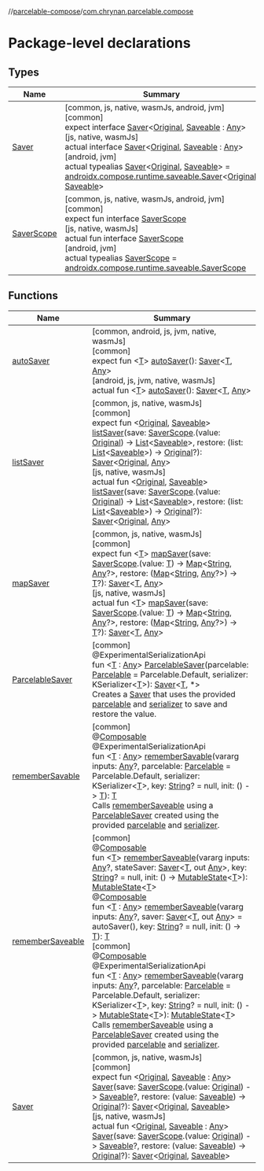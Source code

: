 //[parcelable-compose](../../index.md)/[com.chrynan.parcelable.compose](index.md)

# Package-level declarations

## Types

| Name | Summary |
|---|---|
| [Saver](-saver/index.md) | [common, js, native, wasmJs, android, jvm]<br>[common]<br>expect interface [Saver](-saver/index.md)&lt;[Original](-saver/index.md), [Saveable](-saver/index.md) : [Any](https://kotlinlang.org/api/latest/jvm/stdlib/kotlin/-any/index.html)&gt;<br>[js, native, wasmJs]<br>actual interface [Saver](-saver/index.md)&lt;[Original](-saver/index.md), [Saveable](-saver/index.md) : [Any](https://kotlinlang.org/api/latest/jvm/stdlib/kotlin/-any/index.html)&gt;<br>[android, jvm]<br>actual typealias [Saver](-saver/index.md)&lt;[Original](-saver/index.md), [Saveable](-saver/index.md)&gt; = [androidx.compose.runtime.saveable.Saver](https://developer.android.com/reference/kotlin/androidx/compose/runtime/saveable/Saver.html)&lt;[Original](-saver/index.md), [Saveable](-saver/index.md)&gt; |
| [SaverScope](-saver-scope/index.md) | [common, js, native, wasmJs, android, jvm]<br>[common]<br>expect fun interface [SaverScope](-saver-scope/index.md)<br>[js, native, wasmJs]<br>actual fun interface [SaverScope](-saver-scope/index.md)<br>[android, jvm]<br>actual typealias [SaverScope](-saver-scope/index.md) = [androidx.compose.runtime.saveable.SaverScope](https://developer.android.com/reference/kotlin/androidx/compose/runtime/saveable/SaverScope.html) |

## Functions

| Name | Summary |
|---|---|
| [autoSaver](auto-saver.md) | [common, android, js, jvm, native, wasmJs]<br>[common]<br>expect fun &lt;[T](auto-saver.md)&gt; [autoSaver](auto-saver.md)(): [Saver](-saver/index.md)&lt;[T](auto-saver.md), [Any](https://kotlinlang.org/api/latest/jvm/stdlib/kotlin/-any/index.html)&gt;<br>[android, js, jvm, native, wasmJs]<br>actual fun &lt;[T](auto-saver.md)&gt; [autoSaver](auto-saver.md)(): [Saver](-saver/index.md)&lt;[T](auto-saver.md), [Any](https://kotlinlang.org/api/latest/jvm/stdlib/kotlin/-any/index.html)&gt; |
| [listSaver](list-saver.md) | [common, js, native, wasmJs]<br>[common]<br>expect fun &lt;[Original](list-saver.md), [Saveable](list-saver.md)&gt; [listSaver](list-saver.md)(save: [SaverScope](-saver-scope/index.md).(value: [Original](list-saver.md)) -&gt; [List](https://kotlinlang.org/api/latest/jvm/stdlib/kotlin.collections/-list/index.html)&lt;[Saveable](list-saver.md)&gt;, restore: (list: [List](https://kotlinlang.org/api/latest/jvm/stdlib/kotlin.collections/-list/index.html)&lt;[Saveable](list-saver.md)&gt;) -&gt; [Original](list-saver.md)?): [Saver](-saver/index.md)&lt;[Original](list-saver.md), [Any](https://kotlinlang.org/api/latest/jvm/stdlib/kotlin/-any/index.html)&gt;<br>[js, native, wasmJs]<br>actual fun &lt;[Original](list-saver.md), [Saveable](list-saver.md)&gt; [listSaver](list-saver.md)(save: [SaverScope](-saver-scope/index.md).(value: [Original](list-saver.md)) -&gt; [List](https://kotlinlang.org/api/latest/jvm/stdlib/kotlin.collections/-list/index.html)&lt;[Saveable](list-saver.md)&gt;, restore: (list: [List](https://kotlinlang.org/api/latest/jvm/stdlib/kotlin.collections/-list/index.html)&lt;[Saveable](list-saver.md)&gt;) -&gt; [Original](list-saver.md)?): [Saver](-saver/index.md)&lt;[Original](list-saver.md), [Any](https://kotlinlang.org/api/latest/jvm/stdlib/kotlin/-any/index.html)&gt; |
| [mapSaver](map-saver.md) | [common, js, native, wasmJs]<br>[common]<br>expect fun &lt;[T](map-saver.md)&gt; [mapSaver](map-saver.md)(save: [SaverScope](-saver-scope/index.md).(value: [T](map-saver.md)) -&gt; [Map](https://kotlinlang.org/api/latest/jvm/stdlib/kotlin.collections/-map/index.html)&lt;[String](https://kotlinlang.org/api/latest/jvm/stdlib/kotlin/-string/index.html), [Any](https://kotlinlang.org/api/latest/jvm/stdlib/kotlin/-any/index.html)?&gt;, restore: ([Map](https://kotlinlang.org/api/latest/jvm/stdlib/kotlin.collections/-map/index.html)&lt;[String](https://kotlinlang.org/api/latest/jvm/stdlib/kotlin/-string/index.html), [Any](https://kotlinlang.org/api/latest/jvm/stdlib/kotlin/-any/index.html)?&gt;) -&gt; [T](map-saver.md)?): [Saver](-saver/index.md)&lt;[T](map-saver.md), [Any](https://kotlinlang.org/api/latest/jvm/stdlib/kotlin/-any/index.html)&gt;<br>[js, native, wasmJs]<br>actual fun &lt;[T](map-saver.md)&gt; [mapSaver](map-saver.md)(save: [SaverScope](-saver-scope/index.md).(value: [T](map-saver.md)) -&gt; [Map](https://kotlinlang.org/api/latest/jvm/stdlib/kotlin.collections/-map/index.html)&lt;[String](https://kotlinlang.org/api/latest/jvm/stdlib/kotlin/-string/index.html), [Any](https://kotlinlang.org/api/latest/jvm/stdlib/kotlin/-any/index.html)?&gt;, restore: ([Map](https://kotlinlang.org/api/latest/jvm/stdlib/kotlin.collections/-map/index.html)&lt;[String](https://kotlinlang.org/api/latest/jvm/stdlib/kotlin/-string/index.html), [Any](https://kotlinlang.org/api/latest/jvm/stdlib/kotlin/-any/index.html)?&gt;) -&gt; [T](map-saver.md)?): [Saver](-saver/index.md)&lt;[T](map-saver.md), [Any](https://kotlinlang.org/api/latest/jvm/stdlib/kotlin/-any/index.html)&gt; |
| [ParcelableSaver](-parcelable-saver.md) | [common]<br>@ExperimentalSerializationApi<br>fun &lt;[T](-parcelable-saver.md) : [Any](https://kotlinlang.org/api/latest/jvm/stdlib/kotlin/-any/index.html)&gt; [ParcelableSaver](-parcelable-saver.md)(parcelable: [Parcelable](../../../parcelable-core/parcelable-core/com.chrynan.parcelable.core/-parcelable/index.md) = Parcelable.Default, serializer: KSerializer&lt;[T](-parcelable-saver.md)&gt;): [Saver](-saver/index.md)&lt;[T](-parcelable-saver.md), *&gt;<br>Creates a [Saver](-saver/index.md) that uses the provided [parcelable](-parcelable-saver.md) and [serializer](-parcelable-saver.md) to save and restore the value. |
| [rememberSavable](remember-savable.md) | [common]<br>@[Composable](https://developer.android.com/reference/kotlin/androidx/compose/runtime/Composable.html)<br>@ExperimentalSerializationApi<br>fun &lt;[T](remember-savable.md) : [Any](https://kotlinlang.org/api/latest/jvm/stdlib/kotlin/-any/index.html)&gt; [rememberSavable](remember-savable.md)(vararg inputs: [Any](https://kotlinlang.org/api/latest/jvm/stdlib/kotlin/-any/index.html)?, parcelable: [Parcelable](../../../parcelable-core/parcelable-core/com.chrynan.parcelable.core/-parcelable/index.md) = Parcelable.Default, serializer: KSerializer&lt;[T](remember-savable.md)&gt;, key: [String](https://kotlinlang.org/api/latest/jvm/stdlib/kotlin/-string/index.html)? = null, init: () -&gt; [T](remember-savable.md)): [T](remember-savable.md)<br>Calls [rememberSaveable](remember-saveable.md) using a [ParcelableSaver](-parcelable-saver.md) created using the provided [parcelable](remember-savable.md) and [serializer](remember-savable.md). |
| [rememberSaveable](remember-saveable.md) | [common]<br>@[Composable](https://developer.android.com/reference/kotlin/androidx/compose/runtime/Composable.html)<br>fun &lt;[T](remember-saveable.md)&gt; [rememberSaveable](remember-saveable.md)(vararg inputs: [Any](https://kotlinlang.org/api/latest/jvm/stdlib/kotlin/-any/index.html)?, stateSaver: [Saver](-saver/index.md)&lt;[T](remember-saveable.md), out [Any](https://kotlinlang.org/api/latest/jvm/stdlib/kotlin/-any/index.html)&gt;, key: [String](https://kotlinlang.org/api/latest/jvm/stdlib/kotlin/-string/index.html)? = null, init: () -&gt; [MutableState](https://developer.android.com/reference/kotlin/androidx/compose/runtime/MutableState.html)&lt;[T](remember-saveable.md)&gt;): [MutableState](https://developer.android.com/reference/kotlin/androidx/compose/runtime/MutableState.html)&lt;[T](remember-saveable.md)&gt;<br>@[Composable](https://developer.android.com/reference/kotlin/androidx/compose/runtime/Composable.html)<br>fun &lt;[T](remember-saveable.md) : [Any](https://kotlinlang.org/api/latest/jvm/stdlib/kotlin/-any/index.html)&gt; [rememberSaveable](remember-saveable.md)(vararg inputs: [Any](https://kotlinlang.org/api/latest/jvm/stdlib/kotlin/-any/index.html)?, saver: [Saver](-saver/index.md)&lt;[T](remember-saveable.md), out [Any](https://kotlinlang.org/api/latest/jvm/stdlib/kotlin/-any/index.html)&gt; = autoSaver(), key: [String](https://kotlinlang.org/api/latest/jvm/stdlib/kotlin/-string/index.html)? = null, init: () -&gt; [T](remember-saveable.md)): [T](remember-saveable.md)<br>[common]<br>@[Composable](https://developer.android.com/reference/kotlin/androidx/compose/runtime/Composable.html)<br>@ExperimentalSerializationApi<br>fun &lt;[T](remember-saveable.md) : [Any](https://kotlinlang.org/api/latest/jvm/stdlib/kotlin/-any/index.html)&gt; [rememberSaveable](remember-saveable.md)(vararg inputs: [Any](https://kotlinlang.org/api/latest/jvm/stdlib/kotlin/-any/index.html)?, parcelable: [Parcelable](../../../parcelable-core/parcelable-core/com.chrynan.parcelable.core/-parcelable/index.md) = Parcelable.Default, serializer: KSerializer&lt;[T](remember-saveable.md)&gt;, key: [String](https://kotlinlang.org/api/latest/jvm/stdlib/kotlin/-string/index.html)? = null, init: () -&gt; [MutableState](https://developer.android.com/reference/kotlin/androidx/compose/runtime/MutableState.html)&lt;[T](remember-saveable.md)&gt;): [MutableState](https://developer.android.com/reference/kotlin/androidx/compose/runtime/MutableState.html)&lt;[T](remember-saveable.md)&gt;<br>Calls [rememberSaveable](remember-saveable.md) using a [ParcelableSaver](-parcelable-saver.md) created using the provided [parcelable](remember-saveable.md) and [serializer](remember-saveable.md). |
| [Saver](-saver.md) | [common, js, native, wasmJs]<br>[common]<br>expect fun &lt;[Original](-saver.md), [Saveable](-saver.md) : [Any](https://kotlinlang.org/api/latest/jvm/stdlib/kotlin/-any/index.html)&gt; [Saver](-saver.md)(save: [SaverScope](-saver-scope/index.md).(value: [Original](-saver.md)) -&gt; [Saveable](-saver.md)?, restore: (value: [Saveable](-saver.md)) -&gt; [Original](-saver.md)?): [Saver](-saver/index.md)&lt;[Original](-saver.md), [Saveable](-saver.md)&gt;<br>[js, native, wasmJs]<br>actual fun &lt;[Original](-saver.md), [Saveable](-saver.md) : [Any](https://kotlinlang.org/api/latest/jvm/stdlib/kotlin/-any/index.html)&gt; [Saver](-saver.md)(save: [SaverScope](-saver-scope/index.md).(value: [Original](-saver.md)) -&gt; [Saveable](-saver.md)?, restore: (value: [Saveable](-saver.md)) -&gt; [Original](-saver.md)?): [Saver](-saver/index.md)&lt;[Original](-saver.md), [Saveable](-saver.md)&gt; |
